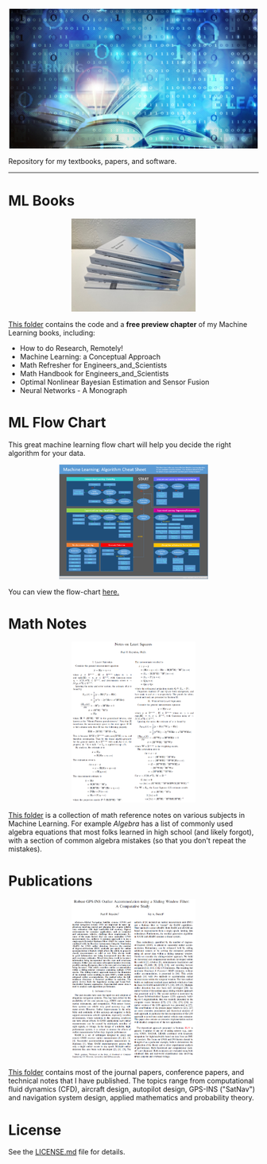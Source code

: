 <p align="center">
	<img width="500" img src="https://github.com/pfroysdon/publications/blob/main/figures/machine-learning-books.jpg">
</p>

Repository for my textbooks, papers, and software.


-----------------------------------------------------------------------------------

# ML Books
<p align="center">
	<img width="250" img src="https://github.com/pfroysdon/publications/blob/main/figures/books.jpg">
</p>

[This folder](https://github.com/pfroysdon/publications/tree/main/Books) contains the code and a **free preview chapter** of my Machine Learning books, including:
- How to do Research, Remotely!
- Machine Learning: a Conceptual Approach
- Math Refresher for Engineers_and_Scientists
- Math Handbook for Engineers_and_Scientists
- Optimal Nonlinear Bayesian Estimation and Sensor Fusion
- Neural Networks - A Monograph


# ML Flow Chart
This great machine learning flow chart will help you decide the right algorithm for your data.
<p align="center">
	<img width="300" img src="https://github.com/pfroysdon/publications/blob/main/Flow-Chart/ML_flow_chart.png">
</p>

You can view the flow-chart [here.](https://github.com/pfroysdon/publications/blob/main/Flow-Chart)


# Math Notes
<p align="center">
	<img width="250" img src="https://github.com/pfroysdon/publications/blob/main/figures/LS.png">
</p>

[This folder](https://github.com/pfroysdon/publications/tree/main/Math_Notes) is a collection of math reference notes on various subjects in Machine Learning.
For example *Algebra* has a list of commonly used algebra equations that most folks learned in high school (and likely forgot), with a section of common algebra mistakes (so that you don't repeat the mistakes).


# Publications	
<p align="center">
	<img width="250" img src="https://github.com/pfroysdon/publications/blob/main/figures/pub.png">
</p>

[This folder](https://github.com/pfroysdon/publications/tree/main/Papers) contains most of the journal papers, conference papers, and technical notes that I have published.  The topics range from computational fluid dynamics (CFD), aircraft design, autopilot design, GPS-INS ("SatNav") and navigation system design, applied mathematics and probability theory.


# License
See the [LICENSE.md](LICENSE.md) file for details.



